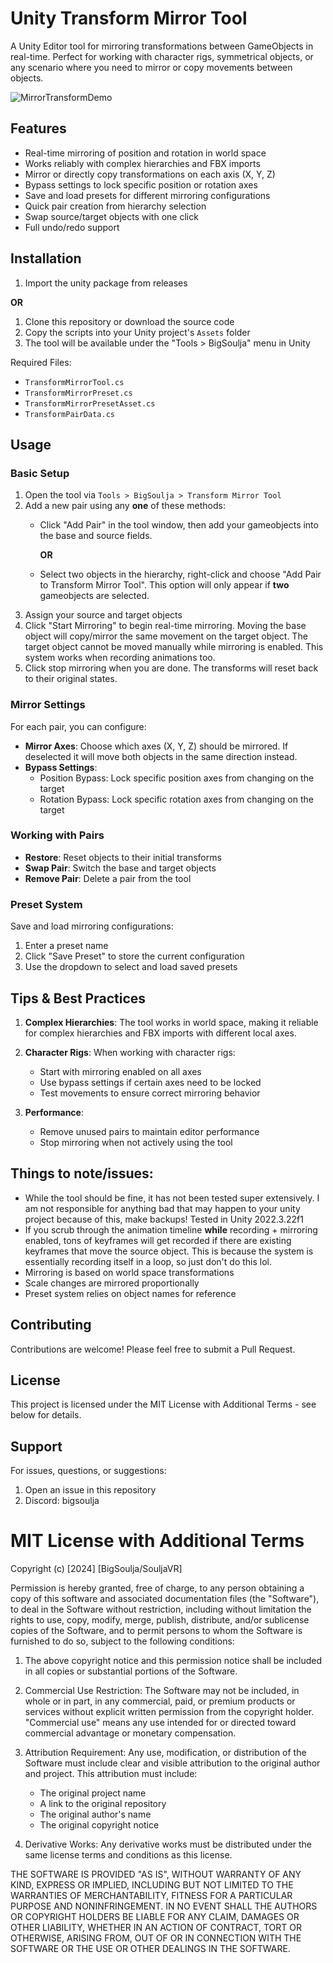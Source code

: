 # Unity Transform Mirror Tool

A Unity Editor tool for mirroring transformations between GameObjects in real-time. Perfect for working with character rigs, symmetrical objects, or any scenario where you need to mirror or copy movements between objects.

![MirrorTransformDemo](https://github.com/user-attachments/assets/77a2e656-10a2-47aa-ba75-a0a0abd095d7)

## Features

- Real-time mirroring of position and rotation in world space
- Works reliably with complex hierarchies and FBX imports
- Mirror or directly copy transformations on each axis (X, Y, Z)
- Bypass settings to lock specific position or rotation axes
- Save and load presets for different mirroring configurations
- Quick pair creation from hierarchy selection
- Swap source/target objects with one click
- Full undo/redo support

## Installation

1. Import the unity package from releases

**OR**

1. Clone this repository or download the source code
2. Copy the scripts into your Unity project's `Assets` folder
3. The tool will be available under the "Tools > BigSoulja" menu in Unity

Required Files:
- `TransformMirrorTool.cs`
- `TransformMirrorPreset.cs`
- `TransformMirrorPresetAsset.cs`
- `TransformPairData.cs`

## Usage

### Basic Setup

1. Open the tool via `Tools > BigSoulja > Transform Mirror Tool`
2. Add a new pair using any **one** of these methods:
   - Click "Add Pair" in the tool window, then add your gameobjects into the base and source fields.
     
     **OR**

   - Select two objects in the hierarchy, right-click and choose "Add Pair to Transform Mirror Tool". This option will only appear if **two** gameobjects are selected.
1. Assign your source and target objects
2. Click "Start Mirroring" to begin real-time mirroring. Moving the base object will copy/mirror the same movement on the target object. The target object cannot be moved manually while mirroring is enabled. This system works when recording animations too.
3. Click stop mirroring when you are done. The transforms will reset back to their original states.

### Mirror Settings

For each pair, you can configure:

- **Mirror Axes**: Choose which axes (X, Y, Z) should be mirrored. If deselected it will move both objects in the same direction instead.
- **Bypass Settings**: 
  - Position Bypass: Lock specific position axes from changing on the target
  - Rotation Bypass: Lock specific rotation axes from changing on the target

### Working with Pairs

- **Restore**: Reset objects to their initial transforms
- **Swap Pair**: Switch the base and target objects
- **Remove Pair**: Delete a pair from the tool

### Preset System

Save and load mirroring configurations:

1. Enter a preset name
2. Click "Save Preset" to store the current configuration
3. Use the dropdown to select and load saved presets

## Tips & Best Practices

1. **Complex Hierarchies**: The tool works in world space, making it reliable for complex hierarchies and FBX imports with different local axes.

2. **Character Rigs**: When working with character rigs:
   - Start with mirroring enabled on all axes
   - Use bypass settings if certain axes need to be locked
   - Test movements to ensure correct mirroring behavior

3. **Performance**: 
   - Remove unused pairs to maintain editor performance
   - Stop mirroring when not actively using the tool

## Things to note/issues:
- While the tool should be fine, it has not been tested super extensively. I am not responsible for anything bad that may happen to your unity project because of this, make backups! Tested in Unity 2022.3.22f1
- If you scrub through the animation timeline **while** recording + mirroring enabled, tons of keyframes will get recorded if there are existing keyframes that move the source object. This is because the system is essentially recording itself in a loop, so just don't do this lol.
- Mirroring is based on world space transformations
- Scale changes are mirrored proportionally
- Preset system relies on object names for reference

## Contributing

Contributions are welcome! Please feel free to submit a Pull Request.

## License

This project is licensed under the MIT License with Additional Terms - see below for details.

## Support

For issues, questions, or suggestions:
1. Open an issue in this repository
2. Discord: bigsoulja

# MIT License with Additional Terms

Copyright (c) [2024] [BigSoulja/SouljaVR]

Permission is hereby granted, free of charge, to any person obtaining a copy of this software and associated documentation files (the "Software"), to deal in the Software without restriction, including without limitation the rights to use, copy, modify, merge, publish, distribute, and/or sublicense copies of the Software, and to permit persons to whom the Software is furnished to do so, subject to the following conditions:

1. The above copyright notice and this permission notice shall be included in all copies or substantial portions of the Software.

2. Commercial Use Restriction: The Software may not be included, in whole or in part, in any commercial, paid, or premium products or services without explicit written permission from the copyright holder. "Commercial use" means any use intended for or directed toward commercial advantage or monetary compensation.

3. Attribution Requirement: Any use, modification, or distribution of the Software must include clear and visible attribution to the original author and project. This attribution must include:
   - The original project name
   - A link to the original repository
   - The original author's name
   - The original copyright notice

4. Derivative Works: Any derivative works must be distributed under the same license terms and conditions as this license.

THE SOFTWARE IS PROVIDED "AS IS", WITHOUT WARRANTY OF ANY KIND, EXPRESS OR IMPLIED, INCLUDING BUT NOT LIMITED TO THE WARRANTIES OF MERCHANTABILITY, FITNESS FOR A PARTICULAR PURPOSE AND NONINFRINGEMENT. IN NO EVENT SHALL THE AUTHORS OR COPYRIGHT HOLDERS BE LIABLE FOR ANY CLAIM, DAMAGES OR OTHER LIABILITY, WHETHER IN AN ACTION OF CONTRACT, TORT OR OTHERWISE, ARISING FROM, OUT OF OR IN CONNECTION WITH THE SOFTWARE OR THE USE OR OTHER DEALINGS IN THE SOFTWARE.
